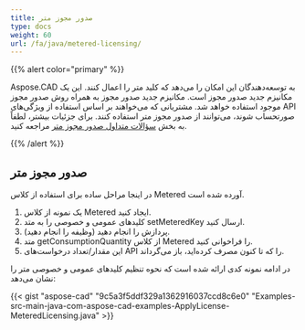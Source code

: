 ```yaml
---
title: صدور مجوز متر
type: docs
weight: 60
url: /fa/java/metered-licensing/
---
```


{{% alert color="primary" %}} 

Aspose.CAD به توسعه‌دهندگان این امکان را می‌دهد که کلید متر را اعمال کنند. این یک مکانیزم جدید صدور مجوز است. مکانیزم جدید صدور مجوز به همراه روش صدور مجوز موجود استفاده خواهد شد. مشتریانی که می‌خواهند بر اساس استفاده از ویژگی‌های API صورتحساب شوند، می‌توانند از صدور مجوز متر استفاده کنند. برای جزئیات بیشتر، لطفاً به بخش [سؤالات متداول صدور مجوز متر](https://purchase.aspose.com/faqs/licensing/metered) مراجعه کنید.

{{% /alert %}} 
## **صدور مجوز متر**
در اینجا مراحل ساده برای استفاده از کلاس Metered آورده شده است.

1. یک نمونه از کلاس Metered ایجاد کنید.
1. کلیدهای عمومی و خصوصی را به متد setMeteredKey ارسال کنید.
1. پردازش را انجام دهید (وظیفه را انجام دهید).
1. متد getConsumptionQuantity از کلاس Metered را فراخوانی کنید.
1. این مقدار/تعداد درخواست‌های API را که تا کنون مصرف کرده‌اید، باز می‌گرداند.

در ادامه نمونه کدی ارائه شده است که نحوه تنظیم کلیدهای عمومی و خصوصی متر را نشان می‌دهد:

{{< gist "aspose-cad" "9c5a3f5ddf329a1362916037ccd8c6e0" "Examples-src-main-java-com-aspose-cad-examples-ApplyLicense-MeteredLicensing.java" >}}
